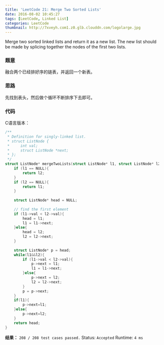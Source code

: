 ```yaml
---
title: 'LeetCode 21: Merge Two Sorted Lists'
date: 2016-08-02 10:45:27
tags: [LeetCode, Linked List]
categories: LeetCode
thumbnail: http://7xveyh.com1.z0.glb.clouddn.com/logolarge.jpg
---
```

Merge two sorted linked lists and return it as a new list. The new list should be made by splicing together the nodes of the first two lists.<!--more-->
### 题意
融合两个已经排好序的链表，并返回一个新表。
### 思路
先找到表头，然后做个循环不断排序下去即可。
### 代码
C语言版本：
``` c
/**
 * Definition for singly-linked list.
 * struct ListNode {
 *     int val;
 *     struct ListNode *next;
 * };
 */
struct ListNode* mergeTwoLists(struct ListNode* l1, struct ListNode* l2) {
    if (l1 == NULL){
        return l2;
    } 
    if (l2 == NULL){
        return l1;
    } 
    
    struct ListNode* head = NULL;
    
    // find the first element 
    if (l1->val < l2->val){
        head = l1;
        l1 = l1->next;
    }else{
        head = l2;
        l2 = l2->next;
    }
    
    struct ListNode* p = head;
    while(l1&&l2){
        if (l1->val < l2->val){
            p->next = l1;
            l1 = l1->next;
        }else{
            p->next = l2;
            l2 = l2->next;
        }
        p = p->next;
    }
    if(l1){
        p->next=l1;
    }else{
        p->next=l2;
    }    
    return head;
}
```
**结果：**
`208 / 208 test cases passed.`
Status: `Accepted`
Runtime: `4 ms`